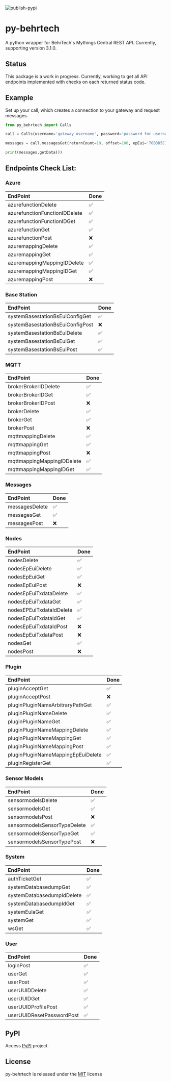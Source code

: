 
![publish-pypi](https://github.com/matthewashley1/Fetch_BehrTech/workflows/publish-pypi/badge.svg)

# py-behrtech

A python wrapper for BehrTech's Mythings Central REST API. Currently, supporting version 3.1.0.

## Status

This package is a work in progress. Currently, working to get all API endpoints implemented with checks on each returned status code.

## Example

Set up your call, which creates a connection to your gateway and request messages.

```python
from py_behrtech import Calls

call = Calls(username='gateway_username', password='password for username', server_address='gateways IP address')

messages = call.messagesGet(returnCount=10, offset=100, epEui='70B3D5C1F004112C')

print(messages.getData())
```

## Endpoints Check List:

### Azure
EndPoint | Done
:--- | :---
azurefunctionDelete | :white_check_mark:
azurefunctionFunctionIDDelete | :white_check_mark:
azurefunctionFunctionIDGet | :white_check_mark:
azurefunctionGet | :white_check_mark:
azurefunctionPost | :x:
azuremappingDelete | :white_check_mark:
azuremappingGet | :white_check_mark:
azuremappingMappingIDDelete | :white_check_mark:
azuremappingMappingIDGet | :white_check_mark:
azuremappingPost | :x:

### Base Station
EndPoint | Done
:--- | :---
systemBasestationBsEuiConfigGet | :white_check_mark:
systemBasestationBsEuiConfigPost | :x:
systemBasestationBsEuiDelete | :white_check_mark:
systemBasestationBsEuiGet | :white_check_mark:
systemBasestationBsEuiPost | :white_check_mark:

### MQTT
EndPoint | Done
:--- | :---
brokerBrokerIDDelete | :white_check_mark:
brokerBrokerIDGet | :white_check_mark:
brokerBrokerIDPost | :x:
brokerDelete | :white_check_mark:
brokerGet | :white_check_mark:
brokerPost | :x:
mqttmappingDelete | :white_check_mark:
mqttmappingGet | :white_check_mark:
mqttmappingPost | :x:
mqttmappingMappingIDDelete | :white_check_mark:
mqttmappingMappingIDGet | :white_check_mark:

### Messages
EndPoint | Done
:--- | :---
messagesDelete | :white_check_mark:
messagesGet | :white_check_mark:
messagesPost | :x:

### Nodes
EndPoint | Done
:--- | :---
nodesDelete | :white_check_mark:
nodesEpEuiDelete | :white_check_mark:
nodesEpEuiGet | :white_check_mark:
nodesEpEuiPost | :x:
nodesEpEuiTxdataDelete | :white_check_mark:
nodesEpEuiTxdataGet | :white_check_mark:
nodesEPEuiTxdataIdDelete | :white_check_mark:
nodesEpEuiTxdataIdGet | :white_check_mark:
nodesEpEuiTxdataIdPost   | :x:
nodesEpEuiTxdataPost | :x:
nodesGet | :white_check_mark:
nodesPost | :x:

### Plugin
EndPoint | Done
:--- | :---
pluginAcceptGet | :white_check_mark:
pluginAcceptPost | :x:
pluginPluginNameArbitraryPathGet | :white_check_mark:
pluginPluginNameDelete | :white_check_mark:
pluginPluginNameGet | :white_check_mark:
pluginPluginNameMappingDelete | :white_check_mark:
pluginPluginNameMappingGet | :white_check_mark:
pluginPluginNameMappingPost | :white_check_mark:
pluginPluginNameMappingEpEuiDelete | :white_check_mark:
pluginRegisterGet | :white_check_mark:

### Sensor Models
EndPoint | Done
:--- | :---
sensormodelsDelete | :white_check_mark:
sensormodelsGet | :white_check_mark:
sensormodelsPost | :x:
sensormodelsSensorTypeDelete | :white_check_mark:
sensormodelsSensorTypeGet | :white_check_mark:
sensormodelsSensorTypePost | :x:

### System
EndPoint | Done
:--- | :---
authTicketGet | :white_check_mark:
systemDatabasedumpGet | :white_check_mark:
systemDatabasedumpIdDelete | :white_check_mark:
systemDatabasedumpIdGet | :white_check_mark:
systemEulaGet | :white_check_mark:
systemGet | :white_check_mark:
wsGet | :white_check_mark:
 
### User
EndPoint | Done
:--- | :---
loginPost | :white_check_mark:
userGet | :white_check_mark:
userPost | :white_check_mark:
userUUIDDelete | :white_check_mark:
userUUIDGet | :white_check_mark:
userUUIDProfilePost | :white_check_mark:
userUUIDResetPasswordPost | :white_check_mark:
 
## PyPI
Access [PyPI](https://pypi.org/project/py-behrtech/) project.

## License

py-behrtech is released under the [MIT](https://opensource.org/licenses/MIT) license

